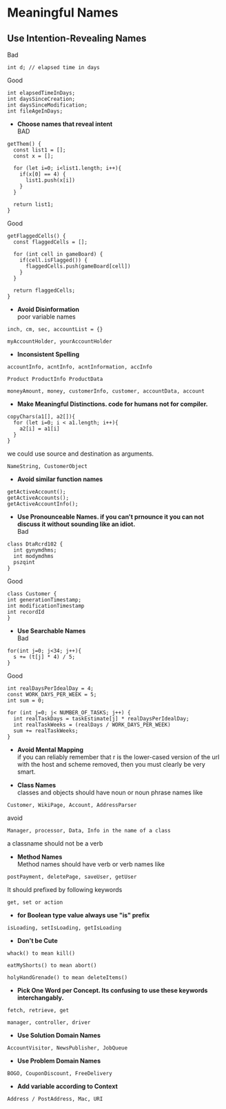 # Meaningful Names

## Use Intention-Revealing Names

Bad

```
int d; // elapsed time in days
```

Good

```
int elapsedTimeInDays;
int daysSinceCreation;
int daysSinceModification;
int fileAgeInDays;
```

- <b> Choose names that reveal intent </b> <br>
  BAD

```
getThem() {
  const list1 = [];
  const x = [];

  for (let i=0; i<list1.length; i++){
    if(x[0] == 4) {
      list1.push(x[i])
    }
  }

  return list1;
}
```

Good

```
getFlaggedCells() {
  const flaggedCells = [];

  for (int cell in gameBoard) {
    if(cell.isFlagged()) {
      flaggedCells.push(gameBoard[cell])
    }
  }

  return flaggedCells;
}
```

- <b> Avoid Disinformation </b> </br>
  poor variable names

```
inch, cm, sec, accountList = {}
```

```
myAccountHolder, yourAccountHolder
```

- <b> Inconsistent Spelling </b>

```
accountInfo, acntInfo, acntInformation, accInfo
```

```
Product ProductInfo ProductData
```

```
moneyAmount, money, customerInfo, customer, accountData, account
```

- <b> Make Meaningful Distinctions. code for humans not for compiler. </b>

```
copyChars(a1[], a2[]){
  for (let i=0; i < a1.length; i++){
    a2[i] = a1[i]
  }
}
```

we could use source and destination as arguments.

```
NameString, CustomerObject
```

- <b> Avoid similar function names </b>

```
getActiveAccount();
getActiveAccounts();
getActiveAccountInfo();
```

- <b> Use Pronounceable Names. if you can't prnounce it you can not discuss it without sounding like an idiot. </b><br>
  Bad

```
class DtaRcrd102 {
  int gynymdhms;
  int modymdhms
  pszqint
}

```

Good

```
class Customer {
int generationTimestamp;
int modificationTimestamp
int recordId
}
```

- <b> Use Searchable Names </b> <br>
  Bad

```
for(int j=0; j<34; j++){
  s += (t[j] * 4) / 5;
}
```

Good

```
int realDaysPerIdealDay = 4;
const WORK_DAYS_PER_WEEK = 5;
int sum = 0;

for (int j=0; j< NUMBER_OF_TASKS; j++) {
  int realTaskDays = taskEstimate[j] * realDaysPerIdealDay;
  int realTaskWeeks = (realDays / WORK_DAYS_PER_WEEK)
  sum += realTaskWeeks;
}
```

- <b> Avoid Mental Mapping </b> <br>
  if you can reliably remember that r is the lower-cased version of the url with the host and scheme removed, then you must clearly be very smart.

- <b> Class Names </b> <br>
  classes and objects should have noun or noun phrase names like

```
Customer, WikiPage, Account, AddressParser
```

avoid

```
Manager, processor, Data, Info in the name of a class
```

a classname should not be a verb

- <b> Method Names</b> <br>
  Method names should have verb or verb names like

```
postPayment, deletePage, saveUser, getUser
```

It should prefixed by following keywords

```
get, set or action
```

- <b> for Boolean type value always use "is" prefix </b>

```
isLoading, setIsLoading, getIsLoading
```

- <b> Don't be Cute </b>

```
whack() to mean kill()
```

```
eatMyShorts() to mean abort()
```

```
holyHandGrenade() to mean deleteItems()
```

- <b> Pick One Word per Concept. Its confusing to use these keywords interchangably. </b>

```
fetch, retrieve, get
```

```
manager, controller, driver
```

- <b>Use Solution Domain Names </b></b>

```
AccountVisitor, NewsPublisher, JobQueue
```

- <b>Use Problem Domain Names </b>

```
BOGO, CouponDiscount, FreeDelivery
```

- <b>Add variable according to Context</b>

```
Address / PostAddress, Mac, URI
```
